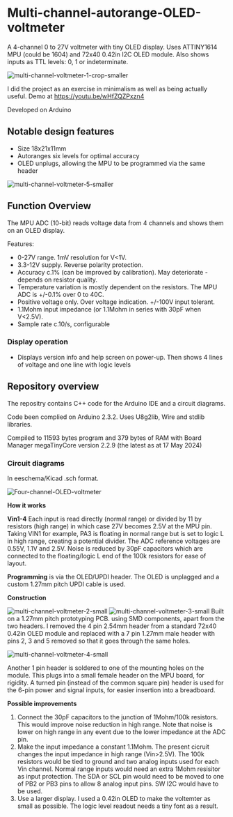 # Multi-channel-autorange-OLED-voltmeter
A 4-channel 0 to 27V voltmeter with tiny OLED display. Uses ATTINY1614 MPU (could be 1604) and 72x40 0.42in I2C OLED module.
Also shows inputs as TTL levels: 0, 1 or indeterminate.

![multi-channel-voltmeter-1-crop-smaller](https://github.com/alunmorris/Multi-channel-autorange-OLED-voltmeter/assets/4630866/249b5f1d-4014-4a00-bd19-23b4a5b1b42a)


I did the project as an exercise in minimalism as well as being actually useful. Demo at https://youtu.be/wHfZQZPxzn4

Developed on Arduino

## Notable design features
* Size 18x21x11mm
* Autoranges six levels for optimal accuracy
* OLED unplugs, allowing the MPU to be programmed via the same header

![multi-channel-voltmeter-5-smaller](https://github.com/alunmorris/Multi-channel-autorange-OLED-voltmeter/assets/4630866/3fbe69d8-d6f0-4e4b-b7f5-889d0f148057)


## Function Overview
The MPU ADC (10-bit) reads voltage data from 4 channels and shows them on an OLED display.

Features:
* 0-27V range. 1mV resolution for V<1V.
* 3.3-12V supply. Reverse polarity protection.
* Accuracy c.1% (can be improved by calibration). May deteriorate - depends on resistor quality.
* Temperature variation is mostly dependent on the resistors. The MPU ADC is +/-0.1% over 0 to 40C. 
* Positive voltage only. Over voltage indication. +/-100V input tolerant.
* 1.1Mohm input impedance (or 1.1Mohm in series with 30pF when V<2.5V).
* Sample rate c.10/s, configurable

### Display operation
* Displays version info and help screen on power-up. Then shows 4 lines of voltage and one line with logic levels

## Repository overview
The repositry contains C++ code for the Arduino IDE and a circuit diagrams.

Code been complied on Arduino 2.3.2. Uses U8g2lib, Wire and stdlib libraries.

Compiled to 11593 bytes program and 379 bytes of RAM with Board Manager megaTinyCore version 2.2.9 (the latest as at 17 May 2024)

### Circuit diagrams
In eeschema/Kicad .sch format.

![Four-channel-OLED-voltmeter](https://github.com/alunmorris/Multi-channel-autorange-OLED-voltmeter/assets/4630866/72b6e7c1-ed9d-4c7e-8ad1-f4040416877c)

**How it works**

**Vin1-4** Each input is read directly (normal range) or divided by 11 by resistors (high range) in which case 27V becomes 2.5V at the MPU pin.
Taking VIN1 for example, PA3 is floating in normal range but is set to logic L in high range, creating a potential divider. The ADC reference voltages are 0.55V, 1.1V and 2.5V. Noise is reduced by 30pF capacitors which are connected to the floating/logic L end of the 100k resistors for ease of layout.

**Programming** is via the OLED/UPDI header. The OLED is unplagged and a custom 1.27mm pitch UPDI cable is used. 

**Construction**

![multi-channel-voltmeter-2-small](https://github.com/alunmorris/Multi-channel-autorange-OLED-voltmeter/assets/4630866/1868fad7-b057-40a1-8313-594184f2765f) ![multi-channel-voltmeter-3-small](https://github.com/alunmorris/Multi-channel-autorange-OLED-voltmeter/assets/4630866/a3aee87b-8293-4396-891f-ee12c38c857d)
Built on a 1.27mm pitch prototyping PCB. using SMD components, apart from the two headers. I removed the 4 pin 2.54mm header from a standard 72x40 0.42in OLED module and replaced with a 7 pin 1.27mm male header with pins 2, 3 and 5 removed so that it goes through the same holes.

![multi-channel-voltmeter-4-small](https://github.com/alunmorris/Multi-channel-autorange-OLED-voltmeter/assets/4630866/53c8bc0e-42db-4ccd-876c-d15efc19537f)

Another 1 pin header is soldered to one of the mounting holes on the module. This plugs into a small female header on the MPU board, for rigidity.
A turned pin (instead of the common square pin) header is used for the 6-pin power and signal inputs, for easier insertion into a breadboard.

**Possible improvements** 
1. Connect the 30pF capacitors to the junction of 1Mohm/100k resistors. This would improve noise reduction in high range. Note that noise is lower on high range in any event due to the lower impedance at the ADC pin.
2. Make the input impedance a constant 1.1Mohm. The present cicruit changes the input impedance in high range (Vin>2.5V). The 100k resistors would be tied to ground and two analog inputs used for each Vin channel. Normal range inputs would need an extra 1Mohm resisitor as input protection. The SDA or SCL pin would need to be moved to one of PB2 or PB3 pins to allow 8 analog input pins. SW I2C would have to be used.
3. Use a larger display. I used a 0.42in OLED to make the voltemter as small as possible. The logic level readout needs a tiny font as a result.
